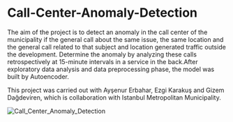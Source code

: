 # Call-Center-Anomaly-Detection

The aim of the project is to detect an anomaly in the call center of the municipality if the general call about the same issue, the same location and the general call related to that subject and location generated traffic outside the development. Determine the anomaly by analyzing these calls retrospectively at 15-minute intervals in a service in the back.After exploratory data analysis and data preprocessing phase, the model was built by Autoencoder.

This project was carried out with Ayşenur Erbahar, Ezgi Karakuş and Gizem Dağdeviren, which is collaboration with Istanbul Metropolitan Municipality.


![Call_Center_Anomaly_Detection](https://user-images.githubusercontent.com/55879188/112756988-4b1c4900-8ff0-11eb-9181-4232f8ca0590.png)
